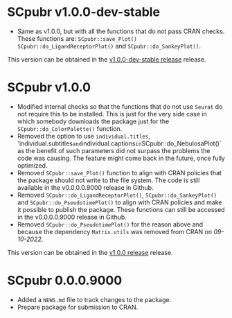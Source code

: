 # SCpubr v1.0.0-dev-stable
- Same as v1.0.0, but with all the functions that do not pass CRAN checks. These functions are: `SCpubr::save_Plot()` `SCpubr::do_LigandReceptorPlot()` and `SCpubr::do_SankeyPlot()`.
 
This version can be obtained in the [v1.0.0-dev-stable release](https://github.com/enblacar/SCpubr/releases/tag/v1.0.0-dev-stable) release. 

# SCpubr v1.0.0
- Modified internal checks so that the functions that do not use `Seurat` do not require this to be installed. This is just for the very side case in which somebody downloads the package just for the `SCpubr::do_ColorPalette()` function.
- Removed the option to use `individual.titles`, 'individual.subtitles` and `individual.captions` in `SCpubr::do_NebulosaPlot()` as the benefit of such parameters did not surpass the problems the code was causing. The feature might come back in the future, once fully optimized.
- Removed `SCpubr::save_Plot()` function to align with CRAN policies that the package should not write to the file system. The code is still available in the v0.0.0.0.9000 release in Github.
- Removed `SCpubr::do_LigandReceptorPlot()`, `SCpubr::do_SankeyPlot()` and `SCpubr::do_PseudotimePlot()` to align with CRAN policies and make it possible to publish the package. These functions can still be accessed in the v0.0.0.0.9000 release in Github.
- Removed `SCpubr::do_PseudotimePlot()` for the reason above and because the dependency `Matrix.utils` was removed from CRAN on *09-10-2022*. 

This version can be obtained in the [v1.0.0 release](https://github.com/enblacar/SCpubr/releases/tag/v1.0.0) release. 

# SCpubr 0.0.0.9000

- Added a `NEWS.md` file to track changes to the package.
- Prepare package for submission to CRAN.
